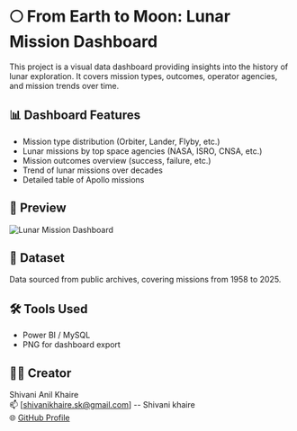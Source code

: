 # 🌕 From Earth to Moon: Lunar Mission Dashboard

This project is a visual data dashboard providing insights into the history of lunar exploration. It covers mission types, outcomes, operator agencies, and mission trends over time.

## 📊 Dashboard Features
- Mission type distribution (Orbiter, Lander, Flyby, etc.)
- Lunar missions by top space agencies (NASA, ISRO, CNSA, etc.)
- Mission outcomes overview (success, failure, etc.)
- Trend of lunar missions over decades
- Detailed table of Apollo missions

## 📸 Preview
![Lunar Mission Dashboard](moon_mission/dashboard.png)

## 📁 Dataset
Data sourced from public archives, covering missions from 1958 to 2025.

## 🛠 Tools Used
- Power BI / MySQL
- PNG for dashboard export

## 👩‍🚀 Creator
Shivani Anil Khaire  
📫 [shivanikhaire.sk@gmail.com] -- Shivani khaire  
🌐 [GitHub Profile](https://github.com/shivanikhaire)
